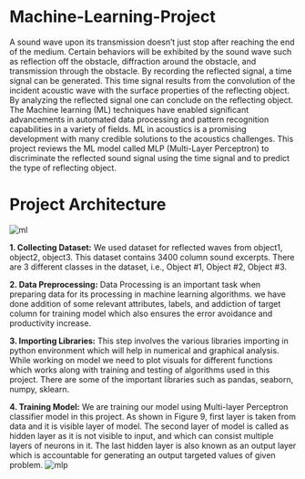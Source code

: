 # Machine-Learning-Project
A sound wave upon its transmission doesn’t just  stop after reaching the end of the medium. Certain behaviors will be exhibited by the sound wave such as reflection off the 
obstacle, diffraction around the obstacle, and transmission through the obstacle. By recording the reflected signal, a time signal can be generated. This time signal results from the convolution of the incident acoustic wave with the surface properties of the reflecting object. By analyzing the reflected signal one can conclude on the reflecting object. The Machine learning (ML) techniques have enabled significant advancements in automated data processing and pattern recognition capabilities in a variety of fields. ML in acoustics is a promising development with many credible solutions to the acoustics challenges. This project reviews the ML model called MLP (Multi-Layer Perceptron) to discriminate the reflected sound signal using the time signal and to predict the type of reflecting object. 

# Project Architecture

![ml](https://user-images.githubusercontent.com/84661500/120301528-3d739000-c2cd-11eb-8b6d-56bc399d5714.jpg)

**1. Collecting Dataset:** We used dataset for reflected waves from object1, object2, object3. This dataset contains 3400 column sound excerpts. There are 3 different classes in the   dataset, i.e., Object #1, Object #2, Object #3. 

**2. Data Preprocessing:** Data Processing is an important task when preparing data for its processing in machine learning algorithms. we have done addition of some relevant   attributes, labels, and addiction of target column for training model which also ensures the error avoidance and productivity increase.

**3. Importing Libraries:** This step involves the various libraries importing in python environment which will help in numerical and graphical analysis. While working on model we need to plot visuals for different functions which works along with training and testing of algorithms used in this project. There are some of the important libraries such as pandas, seaborn, numpy, sklearn.  

**4. Training Model:** We are training our model using Multi-layer Perceptron classifier model in this project. As shown in Figure 9, first layer is taken from data and it is visible layer of model. The second layer of model is called as hidden layer as it is not visible to input, and which can consist multiple layers of neurons in it. The last hidden layer is also known as an output layer which is accountable for generating an output targeted values of given problem. 
    ![mlp](https://user-images.githubusercontent.com/84661500/120302693-6f392680-c2ce-11eb-9f8e-0a78de7c21d3.png)




